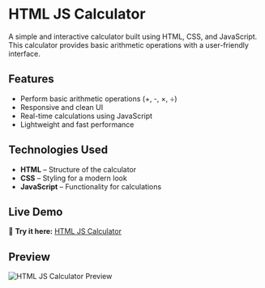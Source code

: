# HTML JS Calculator  

A simple and interactive calculator built using HTML, CSS, and JavaScript. This calculator provides basic arithmetic operations with a user-friendly interface.  

## Features  
- Perform basic arithmetic operations (+, -, ×, ÷)  
- Responsive and clean UI  
- Real-time calculations using JavaScript  
- Lightweight and fast performance  

## Technologies Used  
- **HTML** – Structure of the calculator  
- **CSS** – Styling for a modern look  
- **JavaScript** – Functionality for calculations  

## Live Demo  
🔗 **Try it here:** [HTML JS Calculator](https://abhishek-a2077.github.io/html-js-calculator/)  

## Preview  
![HTML JS Calculator Preview](html_js_calculator_preview.jpg)

